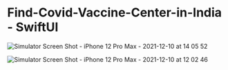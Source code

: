 # Find-Covid-Vaccine-Center-in-India - SwiftUI

![Simulator Screen Shot - iPhone 12 Pro Max - 2021-12-10 at 14 05 52](https://user-images.githubusercontent.com/16381152/145543121-5a4cf3b0-14fb-4166-962d-fb7d8b48782b.png)


![Simulator Screen Shot - iPhone 12 Pro Max - 2021-12-10 at 12 02 46](https://user-images.githubusercontent.com/16381152/145528350-482dae0b-c90a-4e69-81df-5364a65e2435.png)
